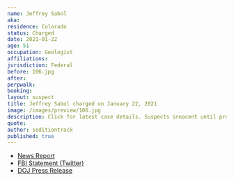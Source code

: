 ```yaml
---
name: Jeffrey Sabol
aka:
residence: Colorado
status: Charged
date: 2021-01-22
age: 51
occupation: Geologist
affiliations:
jurisdiction: Federal
before: 106.jpg
after:
perpwalk:
booking:
layout: suspect
title: Jeffrey Sabol charged on January 22, 2021
image: /images/preview/106.jpg
description: Click for latest case details. Suspects innocent until proven guilty.
quote:
author: seditiontrack
published: true
---
```


- [News Report](https://www.cnbc.com/2021/01/22/capitol-riots-man-admits-dragging-cop-to-be-beaten-by-flag-pole.html)
- [FBI Statement (Twitter)](https://twitter.com/NewYorkFBI/status/1352658310269382656?s=20)
- [DOJ Press Release](https://www.justice.gov/usao-dc/pr/three-charged-federal-court-assaulting-and-impeding-local-and-federal-officers-during-us)